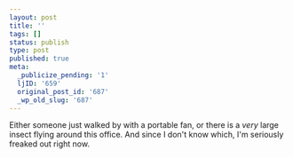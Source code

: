 ```yaml
---
layout: post
title: ''
tags: []
status: publish
type: post
published: true
meta:
  _publicize_pending: '1'
  ljID: '659'
  original_post_id: '687'
  _wp_old_slug: '687'
---
```

Either someone just walked by with a portable fan, or there is a <em>very</em> large insect flying around this office.  And since I don't know which, I'm seriously freaked out right now.
